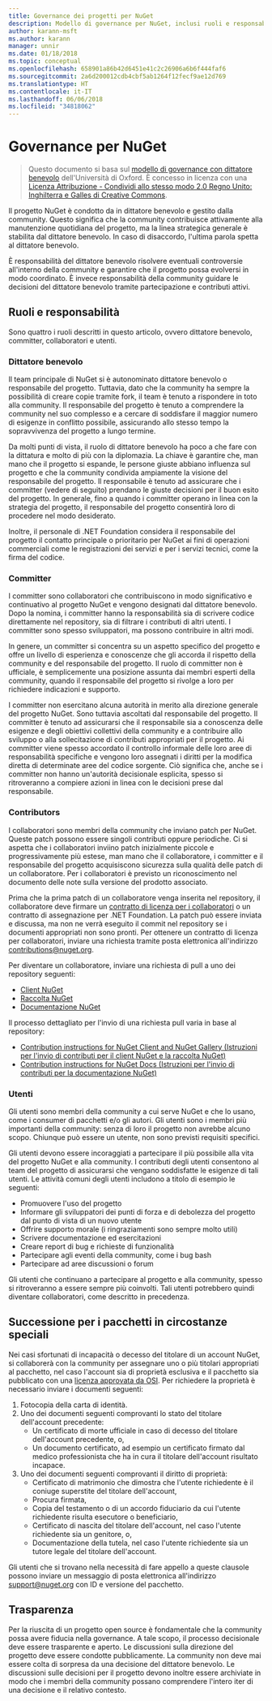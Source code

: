 ```yaml
---
title: Governance dei progetti per NuGet
description: Modello di governance per NuGet, inclusi ruoli e responsabilità per committer, collaboratori e utenti.
author: karann-msft
ms.author: karann
manager: unnir
ms.date: 01/18/2018
ms.topic: conceptual
ms.openlocfilehash: 658901a86b42d6451e41c2c26906a6b6f444faf6
ms.sourcegitcommit: 2a6d200012cdb4cbf5ab1264f12fecf9ae12d769
ms.translationtype: HT
ms.contentlocale: it-IT
ms.lasthandoff: 06/06/2018
ms.locfileid: "34818062"
---
```

# <a name="nuget-governance"></a>Governance per NuGet

> Questo documento si basa sul [modello di governance con dittatore benevolo](http://www.oss-watch.ac.uk/resources/benevolentdictatorgovernancemodel) dell'Università di Oxford. È concesso in licenza con una [Licenza Attribuzione - Condividi allo stesso modo 2.0 Regno Unito: Inghilterra e Galles di Creative Commons](http://creativecommons.org/licenses/by-sa/2.0/uk/).

Il progetto NuGet è condotto da in dittatore benevolo e gestito dalla community. Questo significa che la community contribuisce attivamente alla manutenzione quotidiana del progetto, ma la linea strategica generale è stabilita dal dittatore benevolo. In caso di disaccordo, l'ultima parola spetta al dittatore benevolo.

È responsabilità del dittatore benevolo risolvere eventuali controversie all'interno della community e garantire che il progetto possa evolversi in modo coordinato. È invece responsabilità della community guidare le decisioni del dittatore benevolo tramite partecipazione e contributi attivi.

## <a name="roles-and-responsibilities"></a>Ruoli e responsabilità

Sono quattro i ruoli descritti in questo articolo, ovvero dittatore benevolo, committer, collaboratori e utenti.

### <a name="benevolent-dictator"></a>Dittatore benevolo

Il team principale di NuGet si è autonominato dittatore benevolo o responsabile del progetto. Tuttavia, dato che la community ha sempre la possibilità di creare copie tramite fork, il team è tenuto a rispondere in toto alla community. Il responsabile del progetto è tenuto a comprendere la community nel suo complesso e a cercare di soddisfare il maggior numero di esigenze in conflitto possibile, assicurando allo stesso tempo la sopravvivenza del progetto a lungo termine.

Da molti punti di vista, il ruolo di dittatore benevolo ha poco a che fare con la dittatura e molto di più con la diplomazia. La chiave è garantire che, man mano che il progetto si espande, le persone giuste abbiano influenza sul progetto e che la community condivida ampiamente la visione del responsabile del progetto. Il responsabile è tenuto ad assicurare che i committer (vedere di seguito) prendano le giuste decisioni per il buon esito del progetto. In generale, fino a quando i committer operano in linea con la strategia del progetto, il responsabile del progetto consentirà loro di procedere nel modo desiderato.

Inoltre, il personale di .NET Foundation considera il responsabile del progetto il contatto principale o prioritario per NuGet ai fini di operazioni commerciali come le registrazioni dei servizi e per i servizi tecnici, come la firma del codice.

### <a name="committers"></a>Committer

I committer sono collaboratori che contribuiscono in modo significativo e continuativo al progetto NuGet e vengono designati dal dittatore benevolo. Dopo la nomina, i committer hanno la responsabilità sia di scrivere codice direttamente nel repository, sia di filtrare i contributi di altri utenti. I committer sono spesso sviluppatori, ma possono contribuire in altri modi.

In genere, un committer si concentra su un aspetto specifico del progetto e offre un livello di esperienza e conoscenze che gli accorda il rispetto della community e del responsabile del progetto. Il ruolo di committer non è ufficiale, è semplicemente una posizione assunta dai membri esperti della community, quando il responsabile del progetto si rivolge a loro per richiedere indicazioni e supporto.

I committer non esercitano alcuna autorità in merito alla direzione generale del progetto NuGet. Sono tuttavia ascoltati dal responsabile del progetto. Il committer è tenuto ad assicurarsi che il responsabile sia a conoscenza delle esigenze e degli obiettivi collettivi della community e a contribuire allo sviluppo o alla sollecitazione di contributi appropriati per il progetto. Ai committer viene spesso accordato il controllo informale delle loro aree di responsabilità specifiche e vengono loro assegnati i diritti per la modifica diretta di determinate aree del codice sorgente. Ciò significa che, anche se i committer non hanno un'autorità decisionale esplicita, spesso si ritroveranno a compiere azioni in linea con le decisioni prese dal responsabile.

### <a name="contributors"></a>Contributors

I collaboratori sono membri della community che inviano patch per NuGet. Queste patch possono essere singoli contributi oppure periodiche. Ci si aspetta che i collaboratori inviino patch inizialmente piccole e progressivamente più estese, man mano che il collaboratore, i committer e il responsabile del progetto acquisiscono sicurezza sulla qualità delle patch di un collaboratore. Per i collaboratori è previsto un riconoscimento nel documento delle note sulla versione del prodotto associato.

Prima che la prima patch di un collaboratore venga inserita nel repository, il collaboratore deve firmare un [contratto di licenza per i collaboratori](http://en.wikipedia.org/wiki/Contributor_License_Agreement) o un contratto di assegnazione per .NET Foundation. La patch può essere inviata e discussa, ma non ne verrà eseguito il commit nel repository se i documenti appropriati non sono pronti. Per ottenere un contratto di licenza per collaboratori, inviare una richiesta tramite posta elettronica all'indirizzo [contributions@nuget.org](mailto:contributions@nuget.org).

Per diventare un collaboratore, inviare una richiesta di pull a uno dei repository seguenti:

- [Client NuGet](https://github.com/NuGet/NuGet.Client)
- [Raccolta NuGet](https://github.com/nuget/nugetgallery)
- [Documentazione NuGet](https://github.com/nuget/nugetdocs)

Il processo dettagliato per l'invio di una richiesta pull varia in base al repository:

- [Contribution instructions for NuGet Client and NuGet Gallery (Istruzioni per l'invio di contributi per il client NuGet e la raccolta NuGet)](https://github.com/NuGet/Home/wiki/Contributing-to-NuGet)
- [Contribution instructions for NuGet Docs (Istruzioni per l'invio di contributi per la documentazione NuGet)](https://github.com/NuGet/NuGetDocs/wiki/Contributing-to-NuGet-Documentation)

### <a name="users"></a>Utenti

Gli utenti sono membri della community a cui serve NuGet e che lo usano, come i consumer di pacchetti e/o gli autori. Gli utenti sono i membri più importanti della community: senza di loro il progetto non avrebbe alcuno scopo. Chiunque può essere un utente, non sono previsti requisiti specifici.

Gli utenti devono essere incoraggiati a partecipare il più possibile alla vita del progetto NuGet e alla community. I contributi degli utenti consentono al team del progetto di assicurarsi che vengano soddisfatte le esigenze di tali utenti. Le attività comuni degli utenti includono a titolo di esempio le seguenti:

- Promuovere l'uso del progetto
- Informare gli sviluppatori dei punti di forza e di debolezza del progetto dal punto di vista di un nuovo utente
- Offrire supporto morale (i ringraziamenti sono sempre molto utili)
- Scrivere documentazione ed esercitazioni
- Creare report di bug e richieste di funzionalità
- Partecipare agli eventi della community, come i bug bash
- Partecipare ad aree discussioni o forum

Gli utenti che continuano a partecipare al progetto e alla community, spesso si ritroveranno a essere sempre più coinvolti. Tali utenti potrebbero quindi diventare collaboratori, come descritto in precedenza.

## <a name="package-succession-under-special-circumstances"></a>Successione per i pacchetti in circostanze speciali

Nei casi sfortunati di incapacità o decesso del titolare di un account NuGet, si collaborerà con la community per assegnare uno o più titolari appropriati al pacchetto, nel caso l'account sia di proprietà esclusiva e il pacchetto sia pubblicato con una [licenza approvata da OSI](https://opensource.org/licenses/alphabetical). Per richiedere la proprietà è necessario inviare i documenti seguenti:

1. Fotocopia della carta di identità.
1. Uno dei documenti seguenti comprovanti lo stato del titolare dell'account precedente: 
    - Un certificato di morte ufficiale in caso di decesso del titolare dell'account precedente, o,
    - Un documento certificato, ad esempio un certificato firmato dal medico professionista che ha in cura il titolare dell'account risultato incapace.
1. Uno dei documenti seguenti comprovanti il diritto di proprietà: 
    - Certificato di matrimonio che dimostra che l'utente richiedente è il coniuge superstite del titolare dell'account,
    - Procura firmata,
    - Copia del testamento o di un accordo fiduciario da cui l'utente richiedente risulta esecutore o beneficiario,
    - Certificato di nascita del titolare dell'account, nel caso l'utente richiedente sia un genitore, o,
    - Documentazione della tutela, nel caso l'utente richiedente sia un tutore legale del titolare dell'account.

Gli utenti che si trovano nella necessità di fare appello a queste clausole possono inviare un messaggio di posta elettronica all'indirizzo [support@nuget.org](mailto:support@nuget.org) con ID e versione del pacchetto.

## <a name="transparency"></a>Trasparenza

Per la riuscita di un progetto open source è fondamentale che la community possa avere fiducia nella governance. A tale scopo, il processo decisionale deve essere trasparente e aperto. Le discussioni sulla direzione del progetto deve essere condotte pubblicamente. La community non deve mai essere colta di sorpresa da una decisione del dittatore benevolo. Le discussioni sulle decisioni per il progetto devono inoltre essere archiviate in modo che i membri della community possano comprendere l'intero iter di una decisione e il relativo contesto.
